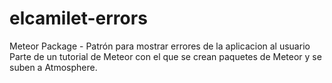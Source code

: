 elcamilet-errors
================

Meteor Package - Patrón para mostrar errores de la aplicacion al usuario
Parte de un tutorial de Meteor con el que se crean paquetes de Meteor y se suben a Atmosphere.
